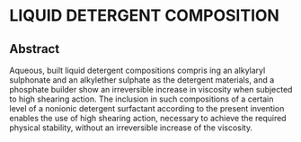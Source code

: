 # LIQUID DETERGENT COMPOSITION

## Abstract
Aqueous, built liquid detergent compositions compris ing an alkylaryl sulphonate and an alkylether sulphate as the detergent materials, and a phosphate builder show an irreversible increase in viscosity when subjected to high shearing action. The inclusion in such compositions of a certain level of a nonionic detergent surfactant according to the present invention enables the use of high shearing action, necessary to achieve the required physical stability, without an irreversible increase of the viscosity.